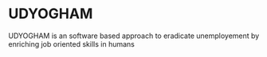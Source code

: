 # UDYOGHAM
UDYOGHAM is an software based approach to eradicate unemployement  by enriching job oriented skills in humans 

